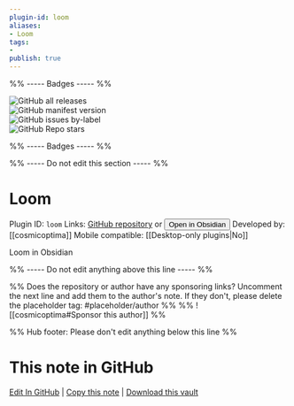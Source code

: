 ```yaml
---
plugin-id: loom
aliases:
- Loom
tags: 
- 
publish: true
---
```


%% ----- Badges ----- %%

![GitHub all releases](https://img.shields.io/github/downloads/cosmicoptima/loom/total?color=573E7A&logo=github&style=for-the-badge)   
![GitHub manifest version](https://img.shields.io/github/manifest-json/v/cosmicoptima/loom?color=573E7A&logo=github&style=for-the-badge)   
![GitHub issues by-label](https://img.shields.io/github/issues/cosmicoptima/loom/help%20wanted?color=573E7A&logo=github&style=for-the-badge)   
![GitHub Repo stars](https://img.shields.io/github/stars/cosmicoptima/loom?color=573E7A&logo=github&style=for-the-badge)

%% ----- Badges ----- %%

%% ----- Do not edit this section ----- %%

# Loom

Plugin ID: `loom`
Links: [GitHub repository](https://github.com/cosmicoptima/loom) or [<button id=HH>Open in Obsidian</button>](obsidian://show-plugin?id=loom)
Developed by: [[cosmicoptima]]
Mobile compatible: [[Desktop-only plugins|No]]

Loom in Obsidian

%% ----- Do not edit anything above this line ----- %% 

%% Does the repository or author have any sponsoring links? Uncomment the next line and add them to the author's note. If they don't, please delete the placeholder tag: #placeholder/author %%
%% ![[cosmicoptima#Sponsor this author]] %%

%% Hub footer: Please don't edit anything below this line %%

# This note in GitHub

<span class="git-footer">[Edit In GitHub](https://github.dev/obsidian-community/obsidian-hub/blob/main/02%20-%20Community%20Expansions/02.05%20All%20Community%20Expansions/Plugins/loom.md "git-hub-edit-note") | [Copy this note](https://raw.githubusercontent.com/obsidian-community/obsidian-hub/main/02%20-%20Community%20Expansions/02.05%20All%20Community%20Expansions/Plugins/loom.md "git-hub-copy-note") | [Download this vault](https://github.com/obsidian-community/obsidian-hub/archive/refs/heads/main.zip "git-hub-download-vault") </span>
